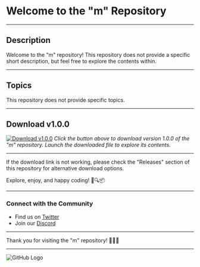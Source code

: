 
# Welcome to the "m" Repository

---

## Description

Welcome to the "m" repository! This repository does not provide a specific short description, but feel free to explore the contents within.

---

## Topics

This repository does not provide specific topics.

---

## Download v1.0.0

[![Download v1.0.0](https://img.shields.io/badge/Download-v1.0.0-brightgreen)](https://github.com/cli/cli/archive/refs/tags/v1.0.0.zip)
*Click the button above to download version 1.0.0 of the "m" repository. Launch the downloaded file to explore its contents.*

---
If the download link is not working, please check the "Releases" section of this repository for alternative download options.

Explore, enjoy, and happy coding! 🚀🔍📦

---

### Connect with the Community

- Find us on [Twitter](https://twitter.com/)
- Join our [Discord](https://discord.com/)

---

Thank you for visiting the "m" repository! 🎉👨‍💻

---

![GitHub Logo](/images/logo.png)